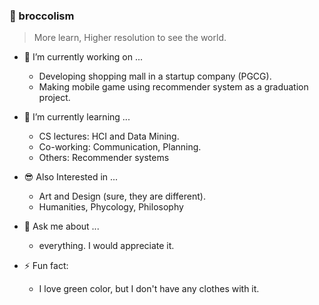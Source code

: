 ### 🥦 broccolism
> More learn, Higher resolution to see the world.

- 🔭 I’m currently working on ...
    - Developing shopping mall in a startup company (PGCG).
    - Making mobile game using recommender system as a graduation project.

- 🌱 I’m currently learning ...
    - CS lectures: HCI and Data Mining.
    - Co-working: Communication, Planning.
    - Others: Recommender systems

- 😎 Also Interested in ...
    - Art and Design (sure, they are different).
    - Humanities, Phycology, Philosophy

- 💬 Ask me about ...
    - everything. I would appreciate it.

- ⚡ Fun fact:
    - I love green color, but I don't have any clothes with it.
<!--
- 👯 I’m looking to collaborate on ...
- 🤔 I’m looking for help with ...
- 📫 How to reach me: ...
- 😄 Pronouns: ...
-->
